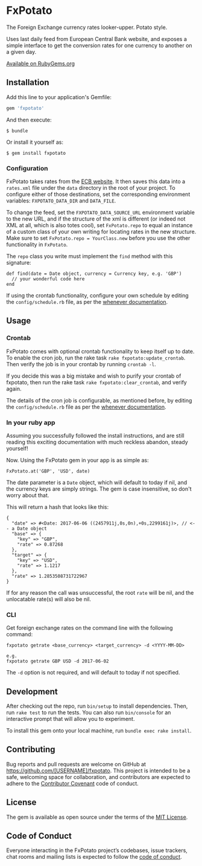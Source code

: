 # FxPotato

The Foreign Exchange currency rates looker-upper. Potato style.

Uses last daily feed from European Central Bank website, and exposes a simple interface to get the conversion rates for one currency to another on a given day.

[Available on RubyGems.org](https://rubygems.org/gems/fxpotato)

## Installation

Add this line to your application's Gemfile:

```ruby
gem 'fxpotato'
```

And then execute:

    $ bundle

Or install it yourself as:

    $ gem install fxpotato

### Configuration
FxPotato takes rates from the [ECB website](http://www.ecb.europa.eu/stats/eurofxref/eurofxref-hist-90d.xml). It then saves this data into a `rates.xml` file under the `data` directory in the root of your project. To configure either of those destinations, set the corresponding environment variables:
`FXPOTATO_DATA_DIR` and `DATA_FILE`.

To change the feed, set the `FXPOTATO_DATA_SOURCE_URL` environment variable to the new URL, and if the structure of the xml is different (or indeed not XML at all, which is also totes cool), set `FxPotato.repo` to equal an instance of a custom class of your own writing for locating rates in the new structure. Make sure to set `FxPotato.repo = YourClass.new` before you use the other functionality in `FxPotato`.

The `repo` class you write must implement the `find` method with this signature:

```
def find(date = Date object, currency = Currency key, e.g. 'GBP')
  // your wonderful code here
end
```

If using the crontab functionality, configure your own schedule by editing the `config/schedule.rb` file, as per the [whenever documentation](https://github.com/javan/whenever#example-schedulerb-file).

## Usage
### Crontab
FxPotato comes with optional crontab functionality to keep itself up to date. To enable the cron job, run the rake task `rake fxpotato:update_crontab`. Then verify the job is in your crontab by running `crontab -l`.

If you decide this was a big mistake and wish to purify your crontab of fxpotato, then run the rake task `rake fxpotato:clear_crontab`, and verify again.

The details of the cron job is configurable, as mentioned before, by editing the `config/schedule.rb` file as per the [whenever documentation](https://github.com/javan/whenever#example-schedulerb-file).

### In your ruby app
Assuming you successfully followed the install instructions, and are still reading this exciting documentation with much reckless abandon, steady yourself!

Now. Using the FxPotato gem in your app is as simple as:

```
FxPotato.at('GBP', 'USD', date)
```

The date parameter is a `Date` object, which will default to today if nil, and the currency keys are simply strings. The gem is case insensitive, so don't worry about that.

This will return a hash that looks like this:

```
{
  "date" => #<Date: 2017-06-06 ((2457911j,0s,0n),+0s,2299161j)>, // <-- a Date object
  "base" => {
    "key" => "GBP",
    "rate" => 0.87268
  },
  "target" => {
    "key" => "USD",
    "rate" => 1.1217
  },
  "rate" => 1.2853508731722967
}
```

If for any reason the call was unsuccessful, the root `rate` will be nil, and the unlocatable rate(s) will also be nil.

### CLI
Get foreign exchange rates on the command line with the following command:

```
fxpotato getrate <base_currency> <target_currency> -d <YYYY-MM-DD>

e.g.
fxpotato getrate GBP USD -d 2017-06-02
```

The `-d` option is not required, and will default to today if not specified.

## Development
After checking out the repo, run `bin/setup` to install dependencies. Then, run `rake test` to run the tests. You can also run `bin/console` for an interactive prompt that will allow you to experiment.

To install this gem onto your local machine, run `bundle exec rake install`.


## Contributing

Bug reports and pull requests are welcome on GitHub at https://github.com/[USERNAME]/fxpotato. This project is intended to be a safe, welcoming space for collaboration, and contributors are expected to adhere to the [Contributor Covenant](http://contributor-covenant.org) code of conduct.

## License

The gem is available as open source under the terms of the [MIT License](http://opensource.org/licenses/MIT).

## Code of Conduct

Everyone interacting in the FxPotato project’s codebases, issue trackers, chat rooms and mailing lists is expected to follow the [code of conduct](https://github.com/[USERNAME]/fxpotato/blob/master/CODE_OF_CONDUCT.md).

